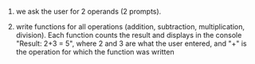 1) we ask the user for 2 operands (2 prompts).

2) write functions for all operations (addition, subtraction, multiplication, division). Each function counts the result and displays in the console "Result: 2+3 = 5", where 2 and 3 are what the user entered, and "+" is the operation for which the function was written